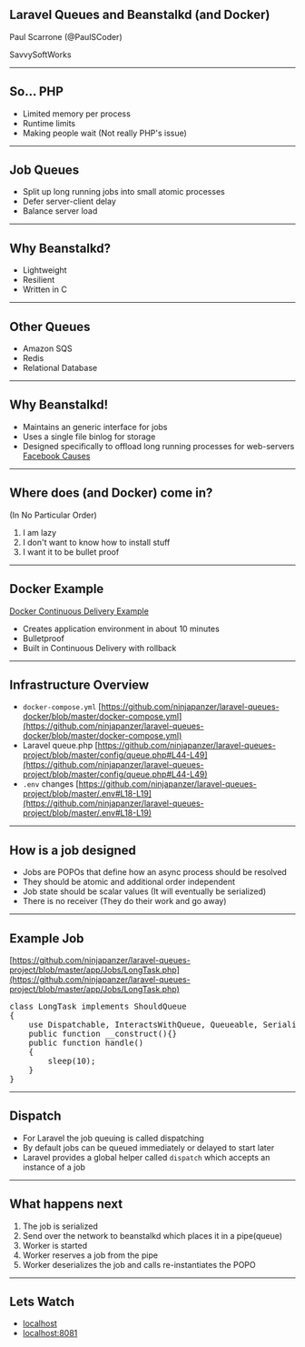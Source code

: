 ## Laravel Queues and Beanstalkd (and Docker)
 
Paul Scarrone (@PaulSCoder)

SavvySoftWorks

---

## So... PHP

- Limited memory per process
- Runtime limits
- Making people wait (Not really PHP's issue)

---

## Job Queues

- Split up long running jobs into small atomic processes
- Defer server-client delay
- Balance server load

---

## Why Beanstalkd?

- Lightweight
- Resilient
- Written in C

---

## Other Queues

- Amazon SQS
- Redis
- Relational Database

---

## Why Beanstalkd!

- Maintains an generic interface for jobs
- Uses a single file binlog for storage
- Designed specifically to offload long running processes for web-servers [Facebook Causes](http://kr.github.io/beanstalkd/)

---

## Where does (and Docker) come in?
(In No Particular Order)

1. I am lazy
2. I don't want to know how to install stuff
3. I want it to be bullet proof

---

## Docker Example

[Docker Continuous Delivery Example](https://github.com/SavvySoftWorksLLC/continuous-laravel-docker)

- Creates application environment in about 10 minutes
- Bulletproof
- Built in Continuous Delivery with rollback

---

## Infrastructure Overview

- `docker-compose.yml` [https://github.com/ninjapanzer/laravel-queues-docker/blob/master/docker-compose.yml](https://github.com/ninjapanzer/laravel-queues-docker/blob/master/docker-compose.yml)
- Laravel queue.php [https://github.com/ninjapanzer/laravel-queues-project/blob/master/config/queue.php#L44-L49](https://github.com/ninjapanzer/laravel-queues-project/blob/master/config/queue.php#L44-L49)
- `.env` changes [https://github.com/ninjapanzer/laravel-queues-project/blob/master/.env#L18-L19](https://github.com/ninjapanzer/laravel-queues-project/blob/master/.env#L18-L19)

---

## How is a job designed

- Jobs are POPOs that define how an async process should be resolved
- They should be atomic and additional order independent
- Job state should be scalar values (It will eventually be serialized)
- There is no receiver (They do their work and go away)

---

## Example Job
[https://github.com/ninjapanzer/laravel-queues-project/blob/master/app/Jobs/LongTask.php](https://github.com/ninjapanzer/laravel-queues-project/blob/master/app/Jobs/LongTask.php)
<pre>
class LongTask implements ShouldQueue
{
    use Dispatchable, InteractsWithQueue, Queueable, SerializesModels;
    public function __construct(){}
    public function handle()
    {
        sleep(10);
    }
}
</pre>

---

## Dispatch

- For Laravel the job queuing is called dispatching
- By default jobs can be queued immediately or delayed to start later
- Laravel provides a global helper called `dispatch` which accepts an instance of a job

---

## What happens next

1. The job is serialized
2. Send over the network to beanstalkd which places it in a pipe(queue)
3. Worker is started
4. Worker reserves a job from the pipe
5. Worker deserializes the job and calls re-instantiates the POPO

---

## Lets Watch

- [localhost](localhost)
- [localhost:8081](localhost:8081)


